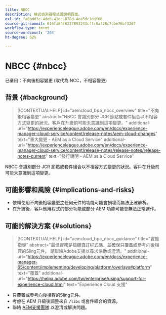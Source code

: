 ```yaml
---
title: NBCC
description: 模式偵測器程式碼說明頁面。
exl-id: fa6bdd3c-4deb-41ec-878d-4ea5dc1ddf60
source-git-commit: 616fa84f6237893243cffc8af28c7cbe76bf32d7
workflow-type: tm+mt
source-wordcount: '204'
ht-degree: 62%

---
```


# NBCC {#nbcc}

已棄用：不向後相容變更 (取代為 NCC，不相容變更)

## 背景 {#background}

>[!CONTEXTUALHELP]
>id="aemcloud_bpa_nbcc_overview"
>title="不向後相容變更"
>abstract="NBCC 會識別部分 JCR 節點或套件組合以不相容方式變更的狀況。客戶在升級前可能未意識到這項變更。"
>additional-url="https://experienceleague.adobe.com/en/docs/experience-manager-cloud-service/content/release-notes/aem-cloud-changes" text="重大變更 - AEM as a Cloud Service"
>additional-url="https://experienceleague.adobe.com/en/docs/experience-manager-cloud-service/content/release-notes/release-notes/release-notes-current" text="發行說明 - AEM as a Cloud Service"

NBCC 會識別部分 JCR 節點或套件組合以不相容方式變更的狀況。客戶在升級前可能未意識到這項變更。

## 可能影響和風險 {#implications-and-risks}

* 依賴使用不向後相容變更之任何元件的功能可能會損壞而無法正確解析。
* 在升級後，客戶應用程式的部分功能或部分 AEM 功能可能會無法正常運作。

## 可能的解決方案 {#solutions}

>[!CONTEXTUALHELP]
>id="aemcloud_bpa_nbcc_guidance"
>title="實施指導"
>abstract="最佳實務是檢閱自訂程式碼，並確保只覆蓋或參考向後相容的Sling元件。 請聯絡Adobe支援以尋求協助或澄清。"
>additional-url="https://experienceleague.adobe.com/en/docs/experience-manager-65/content/implementing/developing/platform/overlays#platform" text="覆蓋"
>additional-url="https://helpx.adobe.com/tw/enterprise/using/support-for-experience-cloud.html" text="Experience Cloud 支援"

* 只覆蓋或參考向後相容的Sling元件。
* 考慮在 AEM 升級後調整來自 `/libs` 或套件組合的資源。
* 聯絡 [AEM支援團隊](https://helpx.adobe.com/tw/enterprise/using/support-for-experience-cloud.html) 以澄清或解決問題。
